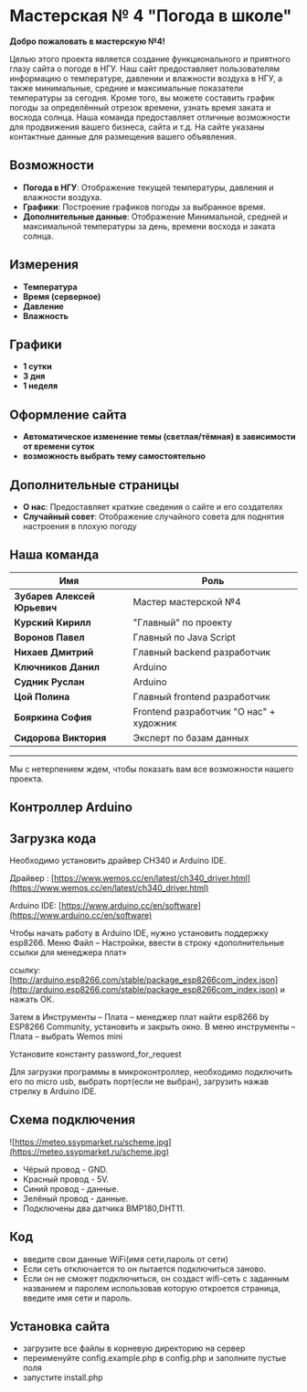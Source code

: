 # Мастерская № 4 "Погода в школе"


**Добро пожаловать в мастерскую №4!** 

Целью этого проекта является создание функционального и приятного глазу сайта о погоде в НГУ. Наш сайт предоставляет пользователям информацию о температуре, давлении и влажности воздуха в НГУ, а также минимальные, средние и максимальные показатели температуры за сегодня. Кроме того, вы можете составить график погоды за определённый отрезок времени, узнать время заката и восхода солнца. Наша команда предоставляет отличные возможности для продвижения вашего бизнеса, сайта и т.д. На сайте указаны контактные данные для размещения вашего объявления.

## Возможности

- **Погода в НГУ**: Отображение текущей температуры, давления и влажности воздуха.
- **Графики**: Построение графиков погоды за выбранное время.
- **Дополнительные данные**: Отображение Минимальной, средней и максимальной температуры за день, времени восхода и заката солнца.

## Измерения

- **Температура**
- **Время (серверное)**
- **Давление**
- **Влажность**

## Графики

- **1 сутки**
- **3 дня** 
- **1 неделя** 

## Оформление сайта

- **Автоматическое изменение темы (светлая/тёмная) в зависимости от времени суток**
- **возможность выбрать тему самостоятельно**

## Дополнительные страницы

- **О нас**: Предоставляет краткие сведения о сайте и его создателях
- **Случайный совет**: Отображение случайного совета для поднятия настроения в плохую погоду

## Наша команда

| Имя                         | Роль                                         |
|-----------------------------|----------------------------------------------|
| **Зубарев Алексей Юрьевич** | Мастер мастерской №4                         |
| **Курский Кирилл**          | "Главный" по проекту                         |
| **Воронов Павел**           | Главный по Java Script                       |
| **Нихаев Дмитрий**          | Главный backend разработчик                  |
| **Ключников Данил**         | Arduino                                      |
| **Судник Руслан**           | Arduino                                      |
| **Цой Полина**              | Главный frontend разработчик                 |
| **Бояркина София**          | Frontend разработчик "О нас" + художник      |
| **Сидорова Виктория**       | Эксперт по базам данных                      |


---

Мы с нетерпением ждем, чтобы показать вам все возможности нашего проекта.
 
## Контроллер Arduino


## Загрузка кода

Необходимо установить драйвер CH340 и Arduino IDE.  

Драйвер : [https://www.wemos.cc/en/latest/ch340_driver.html](https://www.wemos.cc/en/latest/ch340_driver.html)

Arduino IDE: [https://www.arduino.cc/en/software](https://www.arduino.cc/en/software)
 

Чтобы начать работу в Arduino IDE, нужно  установить поддержку esp8266.  Меню Файл – Настройки, ввести в строку «дополнительные ссылки для менеджера плат»

ссылку: [http://arduino.esp8266.com/stable/package_esp8266com_index.json](http://arduino.esp8266.com/stable/package_esp8266com_index.json) и нажать ОК.
 

Затем в Инструменты – Плата – менеджер плат найти esp8266 by ESP8266 Community, установить и закрыть окно.
В меню инструменты – Плата – выбрать Wemos mini  

Установите константу password_for_request

Для загрузки программы в микроконтроллер, необходимо подключить его по micro usb, выбрать порт(если не выбран), загрузить нажав стрелку в Arduino IDE.

## Схема подключения
![https://meteo.ssypmarket.ru/scheme.jpg](https://meteo.ssypmarket.ru/scheme.jpg)
- Чёрый провод - GND.
- Красный провод - 5V.
- Синий провод - данные.
- Зелёный провод - данные.
- Подключены два датчика BMP180,DHT11.

## Код
- введите свои данные WiFi(имя сети,пароль от сети)
- Если сеть отключается то он пытается подключиться заново.
- Если он не сможет подключиться, он создаст wifi-сеть с заданным названием и паролем использовав которую откроется страница, введите имя сети и пароль.

## Установка сайта
- загрузите все файлы в корневую директорию на сервер
- переименуйте config.example.php в config.php и заполните пустые поля
- запустите install.php
